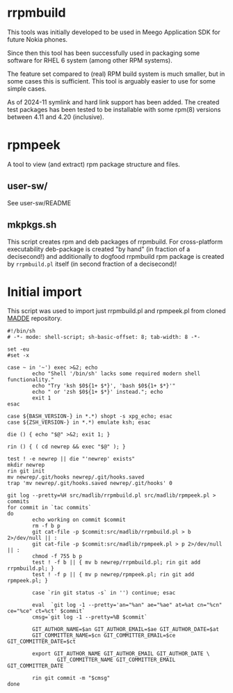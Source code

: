 <!-- GFM file splitting inhibitor -->

rrpmbuild
=========

This tools was initially developed to be used in Meego
Application SDK for future Nokia phones.

Since then this tool has been successfully used in packaging some
software for RHEL 6 system (among other RPM systems).

The feature set compared to (real) RPM build system is much smaller,
but in some cases this is sufficient. This tool is arguably easier
to use for some simple cases.

As of 2024-11 symlink and hard link support has been added. The
created test packages has been tested to be installable with
some rpm(8) versions between 4.11 and 4.20 (inclusive).

rpmpeek
=======

A tool to view (and extract) rpm package structure and files.

user-sw/
--------

See user-sw/README

mkpkgs.sh
---------

This script creates rpm and deb packages of rrpmbuild. For cross-platform
executability deb-package is created "by hand" (in fraction of a decisecond!)
and additionally to dogfood rrpmbuild rpm package is created by
`rrpmbuild.pl` itself (in second fraction of a decisecond)!

Initial import
==============

This script was used to import just rrpmbuild.pl and rpmpeek.pl from cloned
[MADDE](https://gitorious.org/meego-developer-tools/madde) repository.

```
#!/bin/sh
# -*- mode: shell-script; sh-basic-offset: 8; tab-width: 8 -*-

set -eu
#set -x

case ~ in '~') exec >&2; echo
        echo "Shell '/bin/sh' lacks some required modern shell functionality."
        echo "Try 'ksh $0${1+ $*}', 'bash $0${1+ $*}'"
        echo " or 'zsh $0${1+ $*}' instead."; echo
        exit 1
esac

case ${BASH_VERSION-} in *.*) shopt -s xpg_echo; esac
case ${ZSH_VERSION-} in *.*) emulate ksh; esac

die () { echo "$@" >&2; exit 1; }

rin () { ( cd newrep && exec "$@" ); }

test ! -e newrep || die "'newrep' exists"
mkdir newrep
rin git init
mv newrep/.git/hooks newrep/.git/hooks.saved
trap 'mv newrep/.git/hooks.saved newrep/.git/hooks' 0

git log --pretty=%H src/madlib/rrpmbuild.pl src/madlib/rpmpeek.pl > commits
for commit in `tac commits`
do
        echo working on commit $commit
        rm -f b p
        git cat-file -p $commit:src/madlib/rrpmbuild.pl > b 2>/dev/null || :
        git cat-file -p $commit:src/madlib/rpmpeek.pl > p 2>/dev/null || :
        chmod -f 755 b p
        test ! -f b || { mv b newrep/rrpmbuild.pl; rin git add rrpmbuild.pl; }
        test ! -f p || { mv p newrep/rpmpeek.pl; rin git add rpmpeek.pl; }

        case `rin git status -s` in '') continue; esac

        eval  `git log -1 --pretty='an="%an" ae="%ae" at=%at cn="%cn" ce="%ce" ct=%ct' $commit`
        cmsg=`git log -1 --pretty=%B $commit`

        GIT_AUTHOR_NAME=$an GIT_AUTHOR_EMAIL=$ae GIT_AUTHOR_DATE=$at
        GIT_COMMITTER_NAME=$cn GIT_COMMITTER_EMAIL=$ce GIT_COMMITTER_DATE=$ct

        export GIT_AUTHOR_NAME GIT_AUTHOR_EMAIL GIT_AUTHOR_DATE \
                GIT_COMMITTER_NAME GIT_COMMITTER_EMAIL GIT_COMMITTER_DATE

        rin git commit -m "$cmsg"
done
```
